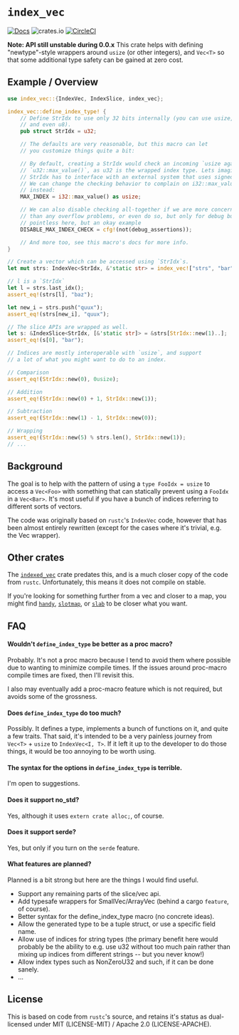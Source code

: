 # `index_vec`

[![Docs](https://docs.rs/index_vec/badge.svg)](https://docs.rs/index_vec) ![crates.io](https://img.shields.io/crates/v/index_vec.svg) [![CircleCI](https://circleci.com/gh/thomcc/index_vec.svg?style=svg)](https://circleci.com/gh/thomcc/index_vec)

**Note: API still unstable during 0.0.x**
This crate helps with defining "newtype"-style wrappers around `usize` (or
other integers), and `Vec<T>` so that some additional type safety can be
gained at zero cost.

## Example / Overview
```rust
use index_vec::{IndexVec, IndexSlice, index_vec};

index_vec::define_index_type! {
    // Define StrIdx to use only 32 bits internally (you can use usize, u16,
    // and even u8).
    pub struct StrIdx = u32;

    // The defaults are very reasonable, but this macro can let
    // you customize things quite a bit:

    // By default, creating a StrIdx would check an incoming `usize against
    // `u32::max_value()`, as u32 is the wrapped index type. Lets imagine that
    // StrIdx has to interface with an external system that uses signed ints.
    // We can change the checking behavior to complain on i32::max_value()
    // instead:
    MAX_INDEX = i32::max_value() as usize;

    // We can also disable checking all-together if we are more concerned with perf
    // than any overflow problems, or even do so, but only for debug builds: Quite
    // pointless here, but an okay example
    DISABLE_MAX_INDEX_CHECK = cfg!(not(debug_assertions));

    // And more too, see this macro's docs for more info.
}

// Create a vector which can be accessed using `StrIdx`s.
let mut strs: IndexVec<StrIdx, &'static str> = index_vec!["strs", "bar", "baz"];

// l is a `StrIdx`
let l = strs.last_idx();
assert_eq!(strs[l], "baz");

let new_i = strs.push("quux");
assert_eq!(strs[new_i], "quux");

// The slice APIs are wrapped as well.
let s: &IndexSlice<StrIdx, [&'static str]> = &strs[StrIdx::new(1)..];
assert_eq!(s[0], "bar");

// Indices are mostly interoperable with `usize`, and support
// a lot of what you might want to do to an index.

// Comparison
assert_eq!(StrIdx::new(0), 0usize);

// Addition
assert_eq!(StrIdx::new(0) + 1, StrIdx::new(1));

// Subtraction
assert_eq!(StrIdx::new(1) - 1, StrIdx::new(0));

// Wrapping
assert_eq!(StrIdx::new(5) % strs.len(), StrIdx::new(1));
// ...
```
## Background

The goal is to help with the pattern of using a `type FooIdx = usize` to
access a `Vec<Foo>` with something that can statically prevent using a
`FooIdx` in a `Vec<Bar>`. It's most useful if you have a bunch of indices
referring to different sorts of vectors.

The code was originally based on `rustc`'s `IndexVec` code, however that has
been almost entirely rewritten (except for the cases where it's trivial,
e.g. the Vec wrapper).

## Other crates

The [`indexed_vec`](https://crates.io/crates/indexed_vec) crate predates
this, and is a much closer copy of the code from `rustc`. Unfortunately,
this means it does not compile on stable.

If you're looking for something further from a vec and closer to a map, you
might find [`handy`](https://crates.io/crates/handy),
[`slotmap`](https://crates.io/crates/slotmap), or
[`slab`](https://crates.io/crates/slab) to be closer what you want.

## FAQ

#### Wouldn't `define_index_type` be better as a proc macro?

Probably. It's not a proc macro because I tend to avoid them where possible
due to wanting to minimize compile times. If the issues around proc-macro
compile times are fixed, then I'll revisit this.

I also may eventually add a proc-macro feature which is not required, but
avoids some of the grossness.

#### Does `define_index_type` do too much?

Possibly. It defines a type, implements a bunch of functions on it, and
quite a few traits. That said, it's intended to be a very painless journey
from `Vec<T>` + `usize` to `IndexVec<I, T>`. If it left it up to the
developer to do those things, it would be too annoying to be worth using.

#### The syntax for the options in `define_index_type` is terrible.

I'm open to suggestions.

#### Does it support no_std?

Yes, although it uses `extern crate alloc;`, of course.

#### Does it support serde?

Yes, but only if you turn on the `serde` feature.

#### What features are planned?

Planned is a bit strong but here are the things I would find useful.

- Support any remaining parts of the slice/vec api.
- Add typesafe wrappers for SmallVec/ArrayVec (behind a cargo `feature`, of
  course).
- Better syntax for the define_index_type macro (no concrete ideas).
- Allow the generated type to be a tuple struct, or use a specific field
  name.
- Allow use of indices for string types (the primary benefit here would
  probably be the ability to e.g. use u32 without too much pain rather than
  mixing up indices from different strings -- but you never know!)
- Allow index types such as NonZeroU32 and such, if it can be done sanely.
- ...

## License

This is based on code from `rustc`'s source, and retains it's status as
dual-licensed under MIT (LICENSE-MIT) / Apache 2.0 (LICENSE-APACHE).
